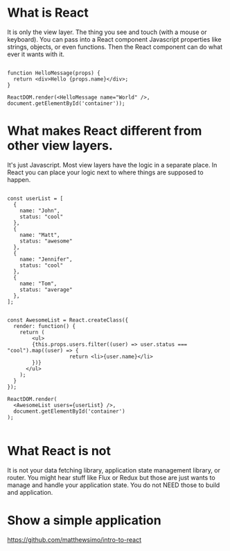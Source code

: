 # What is React
It is only the view layer. The thing you see and touch (with a mouse or keyboard). You can pass into a React component Javascript properties like strings, objects, or even functions. Then the React component can do what ever it wants with it.

```

function HelloMessage(props) {
  return <div>Hello {props.name}</div>;
}

ReactDOM.render(<HelloMessage name="World" />, document.getElementById('container'));

```

# What makes React different from other view layers.
It's just Javascript. Most view layers have the logic in a separate place. In React you can place your logic next to where things are supposed to happen.

```

const userList = [
  {
    name: "John",
    status: "cool"
  },
  {
    name: "Matt",
    status: "awesome"
  },
  {
    name: "Jennifer",
    status: "cool"
  },
  {
    name: "Tom",
    status: "average"
  },
];


const AwesomeList = React.createClass({
  render: function() {
    return (
    	<ul>
      	{this.props.users.filter((user) => user.status === "cool").map((user) => {
					return <li>{user.name}</li>
        })}
      </ul>
    );
  }
});

ReactDOM.render(
  <AwesomeList users={userList} />,
  document.getElementById('container')
);


```

# What React is not
It is not your data fetching library, application state management library, or router. You might hear stuff like Flux or Redux but those are just wants to manage and handle your application state. You do not NEED those to build and application.


# Show a simple application
https://github.com/matthewsimo/intro-to-react
